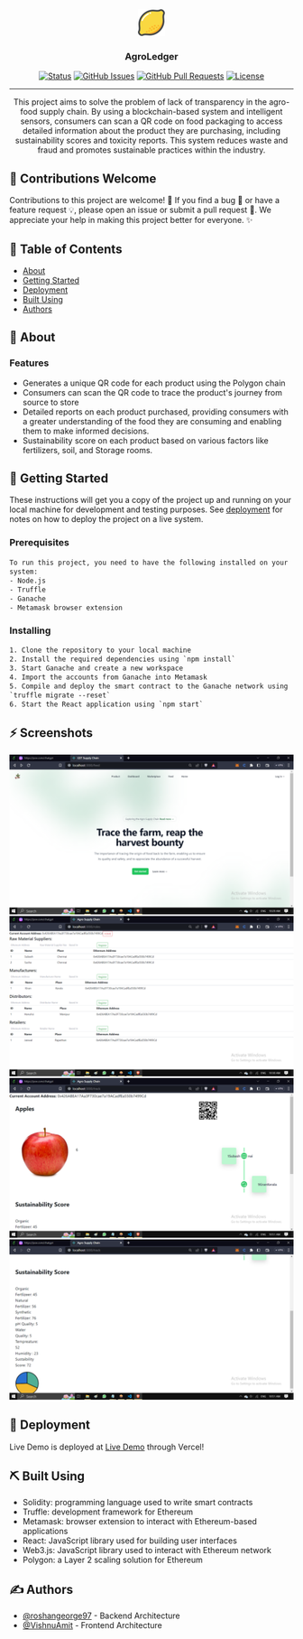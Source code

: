  
<div align="center">
    
  
[![Logo](/Screenshots/2137825_food_fruit_lemon_organic_vegan_icon(1).png)]()
<h3 align="center">AgroLedger</h3>

  
  [![Status](https://img.shields.io/badge/status-active-success.svg)]() 
  [![GitHub Issues](https://img.shields.io/github/issues/kylelobo/The-Documentation-Compendium.svg)](https://github.com/kylelobo/The-Documentation-Compendium/issues)
  [![GitHub Pull Requests](https://img.shields.io/github/issues-pr/kylelobo/The-Documentation-Compendium.svg)](https://github.com/kylelobo/The-Documentation-Compendium/pulls)
  [![License](https://img.shields.io/badge/license-MIT-blue.svg)](/LICENSE)


---
</div>
<p align="center">This project aims to solve the problem of lack of transparency in the agro-food supply chain. By using a blockchain-based system and intelligent sensors, consumers can scan a QR code on food packaging to access detailed information about the product they are purchasing, including sustainability scores and toxicity reports. This system reduces waste and fraud and promotes sustainable practices within the industry.
    <br> 
</p>

## 👥 Contributions Welcome

Contributions to this project are welcome! 🎉 If you find a bug 🐛 or have a feature request 💡, please open an issue or submit a pull request 🤝. We appreciate your help in making this project better for everyone. ✨

## 📝 Table of Contents
- [About](#about)
- [Getting Started](#getting_started)
- [Deployment](#deployment)
- [Built Using](#built_using)
- [Authors](#authors)

## 🧐 About <a name = "about"></a>
### Features
- Generates a unique QR code for each product using the Polygon chain
- Consumers can scan the QR code to trace the product's journey from source to store
- Detailed reports on each product purchased, providing consumers with a greater understanding of the food they are consuming and enabling them to make informed decisions.
- Sustainability score on each product based on various factors like fertilizers, soil, and Storage rooms.

## 🏁 Getting Started <a name = "getting_started"></a>
These instructions will get you a copy of the project up and running on your local machine for development and testing purposes. See [deployment](#deployment) for notes on how to deploy the project on a live system.

### Prerequisites

```
To run this project, you need to have the following installed on your system:
- Node.js
- Truffle
- Ganache
- Metamask browser extension
```

### Installing

```
1. Clone the repository to your local machine
2. Install the required dependencies using `npm install`
3. Start Ganache and create a new workspace
4. Import the accounts from Ganache into Metamask
5. Compile and deploy the smart contract to the Ganache network using `truffle migrate --reset`
6. Start the React application using `npm start`
```

## ⚡ Screenshots

[![Homepage](/Screenshots/Screenshot(294).png)]()
[![Stakeholders Registration](/Screenshots/Screenshot(296).png)]()
[![Product Info](/Screenshots/Screenshot(300).png)]()
[![Product Info](/Screenshots/Screenshot(301).png)]()



## 🚀 Deployment <a name = "deployment"></a>
Live Demo is deployed at [Live Demo](https://tax-chain.vercel.app/) through Vercel!

## ⛏️ Built Using <a name = "built_using"></a>
- Solidity: programming language used to write smart contracts
- Truffle: development framework for Ethereum
- Metamask: browser extension to interact with Ethereum-based applications
- React: JavaScript library used for building user interfaces
- Web3.js: JavaScript library used to interact with Ethereum network
- Polygon: a Layer 2 scaling solution for Ethereum

## ✍️ Authors <a name = "authors"></a>
- [@roshangeorge97](https://github.com/roshangeorge97) - Backend Architecture
- [@VishnuAmit](https://github.com/VishnuAmit) - Frontend Architecture

